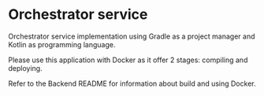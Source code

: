 # Orchestrator service

Orchestrator service implementation using Gradle as a project manager and Kotlin as programming language.

Please use this application with Docker as it offer 2 stages: compiling and deploying.

Refer to the Backend README for information about build and using Docker.